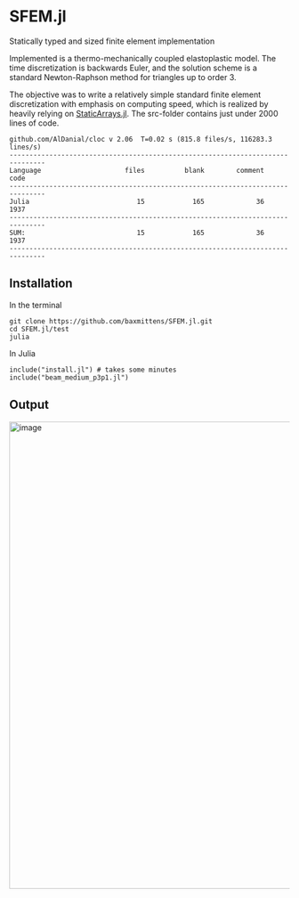 # SFEM.jl
Statically typed and sized finite element implementation

Implemented is a thermo-mechanically coupled elastoplastic model. The time discretization is backwards Euler, and the solution scheme is a standard Newton-Raphson method for triangles up to order 3.

The objective was to write a relatively simple standard finite element discretization with emphasis on computing speed, which is realized by heavily relying on [StaticArrays.jl](https://github.com/JuliaArrays/StaticArrays.jl). The src-folder contains just under 2000 lines of code.

```
github.com/AlDanial/cloc v 2.06  T=0.02 s (815.8 files/s, 116283.3 lines/s)
-------------------------------------------------------------------------------
Language                     files          blank        comment           code
-------------------------------------------------------------------------------
Julia                           15            165             36           1937
-------------------------------------------------------------------------------
SUM:                            15            165             36           1937
-------------------------------------------------------------------------------
``` 

## Installation

In the terminal
```
git clone https://github.com/baxmittens/SFEM.jl.git
cd SFEM.jl/test
julia
```

In Julia
```
include("install.jl") # takes some minutes
include("beam_medium_p3p1.jl")
```

## Output
<img width="1539" height="839" alt="image" src="https://github.com/user-attachments/assets/b0090a34-c5b2-4af1-ad20-494bf5e183dd" />
